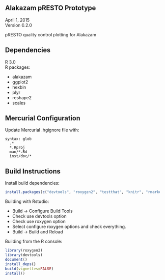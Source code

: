 Alakazam pRESTO Prototype
-------------------------------------------------------------------------------
April 1, 2015  
Version 0.2.0

pRESTO quality control plotting for Alakazam

Dependencies
-------------------------------------------------------------------------------
R 3.0  
R packages:

  -  alakazam
  -  ggplot2
  -  hexbin
  -  plyr
  -  reshape2
  -  scales

Mercurial Configuration
-------------------------------------------------------------------------------
Update Mercurial .hgignore file with:  
```
syntax: glob
  .*
  *.Rproj
  man/*.Rd
  inst/doc/*
```

Build Instructions
-------------------------------------------------------------------------------
Install build dependencies:
```R
install.packages(c("devtools", "roxygen2", "testthat", "knitr", "rmarkdown"))
```

Building with Rstudio:

-  Build -> Configure Build Tools
-  Check use devtools option
-  Check use roxygen option
-  Select configure roxygen options and check everything.
-  Build -> Build and Reload

Building from the R console:

```R
library(roxygen2)
library(devtools)
document()
install_deps()
build(vignettes=FALSE)
install()
```